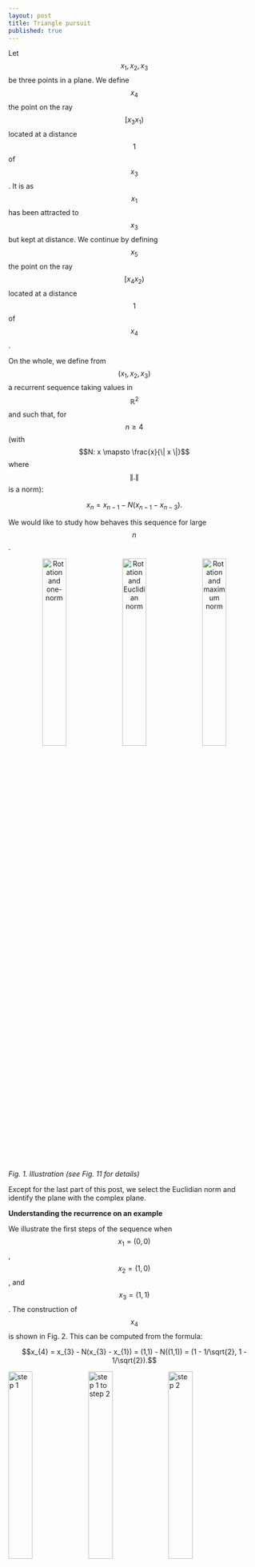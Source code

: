 ```yaml
---
layout: post
title: Triangle pursuit
published: true
---
```

<script src="https://cdn.mathjax.org/mathjax/latest/MathJax.js?config=TeX-AMS-MML_HTMLorMML" type="text/javascript"></script>
Let $$x_1, x_2, x_3$$ be three points in a plane.
We define $$x_4$$ the point on the ray $$[x_3 x_1)$$ located at a distance $$1$$ of $$x_3$$.
It is as $$x_1$$ has been attracted to $$x_3$$ but kept at distance.
We continue by defining $$x_5$$ the point on the ray $$[x_4 x_2)$$ located at a distance $$1$$ of $$x_4$$.

On the whole, we define from $$(x_1, x_2, x_3)$$ a recurrent sequence taking values in $$\mathbb{R}^2$$
and such that, for $$n \geq 4$$ (with $$N: x \mapsto \frac{x}{\| x \|}$$ where $$ \|.\|$$ is a norm):

$$x_{n} = x_{n-1} - N(x_{n-1} - x_{n-3}).$$

We would like to study how behaves this sequence for large $$n$$.

<center>
<img src="../images/2017-6-11-Triangle-pursuit/rotation_homothety/rot_onenorm_700.png" alt="Rotation and one-norm" width="31%"/>

<img src="../images/2017-6-11-Triangle-pursuit/rotation_homothety/rot_eucnorm_700.png" alt="Rotation and Euclidian norm" width="31%"/>

<img src="../images/2017-6-11-Triangle-pursuit/rotation_homothety/rot_maxnorm_700.png" alt="Rotation and maximum norm" width="31%"/>
</center>


*Fig. 1. Illustration (see Fig. 11 for details)*

Except for the last part of this post, 
we select the Euclidian norm and identify the plane with the complex plane.

**Understanding the recurrence on an example**

We illustrate the first steps of the sequence when $$x_1=(0,0)$$, $$x_2=(1,0)$$, and $$x_3=(1,1)$$.
The construction of $$x_4$$ is shown in Fig. 2.
This can be computed from the formula:

$$x_{4} = x_{3} - N(x_{3} - x_{1}) = (1,1) - N((1,1)) = (1 - 1/\sqrt{2}, 1 - 1/\sqrt{2}).$$

<img src="../images/2017-6-11-Triangle-pursuit/intro_images/1.png" alt="step 1" width="31%"/>
<img src="../images/2017-6-11-Triangle-pursuit/intro_images/1_begin.png" alt="step 1 to step 2" width="31%"/>
<img src="../images/2017-6-11-Triangle-pursuit/intro_images/1_end.png" alt="step 2" width="31%"/>

*Fig. 2. Construction of $$x_4$$ from $$x_1$$ and $$x_3$$*

Next points $$x_5$$ and $$x_6$$ are more difficult to calculate from the formula, and we only provide the construction (Fig. 3 and 4).

<img src="../images/2017-6-11-Triangle-pursuit/intro_images/2.png" alt="step 2" width="31%"/>
<img src="../images/2017-6-11-Triangle-pursuit/intro_images/2_begin.png" alt="step 2 to step 3" width="31%"/>
<img src="../images/2017-6-11-Triangle-pursuit/intro_images/2_end.png" alt="step 3" width="31%"/>

*Fig. 3. Construction of $$x_5$$ from $$x_2$$ and $$x_4$$*

<img src="../images/2017-6-11-Triangle-pursuit/intro_images/3.png" alt="step 3" width="31%"/>
<img src="../images/2017-6-11-Triangle-pursuit/intro_images/3_begin.png" alt="step 3 to step 4" width="31%"/>
<img src="../images/2017-6-11-Triangle-pursuit/intro_images/3_end.png" alt="step 4" width="31%"/>

*Fig. 4. Construction of $$x_6$$ from $$x_3$$ and $$x_5$$*

After some steps, we obtain $$3$$ adherent points forming an equilateral triangle.
Initial and final steps are shown in Fig. 5.

<center>
<img src="../images/2017-6-11-Triangle-pursuit/intro_images/1.png" alt="step 1"/>
<img src="../images/2017-6-11-Triangle-pursuit/intro_images/14.png" alt="step 14"/>
</center>

*Fig. 5. Initial and final steps*

Note that the sequence may be undefined for some initial triplets (for example when $$x_1 = x_2 = x_3$$).

**Reducing dimension of the problem**
 
Each triplet contains $$6$$ real parameters. We will show that we can reduce the *triangle pursuit* problem to $$1$$ parameter without loss of generality. Explicitly, our final parameter will be $$t \in (0, 2 \pi) \setminus \lbrace \pi \rbrace$$, related with triplet $$(x_1, x_2, x_3) = (0, 1, e^{it})$$.
Calculations are tedious, so you can skip them at first reading.

***Applying rotation and translation***

Suppose that $$(x_n)_n$$ is well-defined from triplet $$(x_1, x_2, x_3)$$.
Let $$\theta \in [0, 2 \pi)$$ and $$b \in \mathbb{C}$$.
Let for $$k \in \lbrace 1, 2, 3 \rbrace$$:
$$x'_k := e^{-i \theta} (x_k - b).$$

Then, for $$k \in \lbrace 1, 2, 3 \rbrace$$, $$x_k = e^{i  \theta} x'_k + b.$$
We rewrite $$x_4$$ as follows:

$$x_4 = x_3 - N(x_3 - x_1) = e^{i  \theta} x'_3 + b - N(e^{i  \theta} x'_3 - e^{i  \theta} x'_1).$$

Because $$N(.)$$ is defined with the Euclidian norm, we obtain:

$$x_4 = e^{i  \theta} x'_3 + b - e^{i  \theta} N( x'_3 - x'_1)
= e^{i  \theta} \left(x'_3 - N( x'_3 - x'_1) \right) + b.$$

Since $$x_4$$ exists, $$x'_3 - N( x'_3 - x'_1)$$ exists and we define:
$$x'_4 := x'_3 - N( x'_3 - x'_1).$$

We can continue and define $$(x'_n)$$ such that for all $$n$$:
$$x'_n := e^{i \theta} x'_n + b.$$

***From 6 to 3 parameters***

Suppose as before that $$(x_n)_n$$ is well-defined from triplet $$(x_1, x_2, x_3)$$.

Rotation and translation have released $$3$$ degree of freedom. 
In this paragraph, we select $$\theta$$ and $$b$$ to obtain a triplet $$(x'_1, x'_2, x'_3)$$
verifying those $$3$$ conditions:

$$x'_1 \text{ on the ray } ]x'_3 0)~~~;~~~x'_2 \in \mathbb{R}^{+}~~~;~~~\| x'_3 \| = 1.$$

Positions of $$x'_1, x'_2, x'_3$$ are illustrated in Fig. 6.

<center><img src="../images/2017-6-11-Triangle-pursuit/three_params/three_param_500.png" alt="positions of x'1 x'2 and x'3 after transformation"/></center>

*Fig. 6. Typical positions of $$x'_1, x'_2$$ and $$x'_3$$ after transformation*

First, we have $$x_3 \neq x_1$$, otherwise $$x_4$$ cannot be defined.
Then, we let:

$$s:= \text{Arg}(x_3 - x_1) \in [0, 2 \pi),$$

$$r:= 1 - \| x_3 - x_1 \| \in (-\infty, 1),$$

$$A \geq 0 \text{ and } t \in [0, 2 \pi) \text{ such that } A e^{-it} := 1 + (x_2 - x_3)e^{-is}.$$

We select:

$$\theta := s - t,$$

$$b:= x_3 - e^{is}.$$

We compute $$x'_1, x'_2, x'_3$$:

$$x'_1 = e^{-i \theta}(x_1 - b) = e^{-i s}e^{i t}(x_1 - x_3 + e^{is}) = e^{-i s}e^{i t}(-(1-r) e^{is} + e^{is}) = r e^{it}.$$

$$x'_2 = e^{-i \theta}(x_2 - b) = e^{-is}e^{it}(x_2 - x_3) + e^{it} = e^{it} (1 + (x_2 - x_3) e^{-is}) =  A.$$

$$x'_3 = e^{-i \theta}(x_3 - b) = e^{-is}e^{it}e^{is} = e^{it}.$$
 
$$x'_1, x'_2, x'_3$$ verify the $$3$$ conditions, so the conclusion.

***From 3 to 1 parameters***

We consider $$(x'_1, x'_2, x'_3)$$ as is the last paragraph.

From the recurrence relation, we obtain: $$x'_4 = 0$$ regardless of $$r$$.
The term $$x'_1$$ is not used for subsequent terms, so we can let $$r = 0$$
and consider $$(x''_1, x''_2, x''_3) = (0, x'_2, x'_3).$$

Then, we observe that $$A \neq 0$$, otherwise $$x''_5$$ cannot be defined.
From the recurrence relation, we obtain: $$x''_5 = 0$$ regardless of remaining $$A$$.
The term $$x''_2$$ is not used for subsequent terms, so we can let $$A = 1$$
and consider $$(x'''_1, x'''_2, x'''_3) = (0, 1, e^{it}).$$

This construction is illustrated in Fig. 7.
 
<img src="../images/2017-6-11-Triangle-pursuit/three_params/three_param_300.png" alt="Three parameters" width="31%"/>
<img src="../images/2017-6-11-Triangle-pursuit/three_params/two_param_300.png" alt="Two parameters" width="31%"/>
<img src="../images/2017-6-11-Triangle-pursuit/three_params/one_param_300.png" alt="One parameter" width="31%"/>

*Fig. 7. From $$3$$ parameters to $$1$$ parameter*
 
We have reduced the problem to $$1$$ dimension without loss of generality.
We observe that parameters $$t = 0 \text{ mod } \pi$$ are impossible. 
We are now interested to understand the behavior of the sequence as a function of $$t$$.

**Formula for $$x_n$$**

In this section, we let $$t \in (0, \pi) \setminus \lbrace \pi \rbrace$$ and $$(x_1, x_2, x_3) := (0, 1, e^{it})$$.

First terms are easy to compute:

$$x_4 = 0,~~~x_5 = 1.$$
  
After that, I follow [indication provided by achille hui here](https://math.stackexchange.com/questions/2265556).

Let $$u_n = x_{n} - x_{n-1}$$ for $$n \geq 2$$. $$u_n$$ represents the vector from $$x_{n-1}$$ to $$x_n$$. For $$n \geq 4$$, we have $$\|u_n\| = 1$$. So for $$n \geq 5$$, there exists $$\theta_n$$ such that $$e^{i \theta_n} = u_n / u_{n-1}$$. $$\theta_n$$ represents the angle between $$u_{n-1}$$ and $$u_{n}$$. 

For $$n \geq 5$$, we observe that triangle $$(x_{n-2}, x_{n-1}, x_n)$$ is isocele with angles $$\pi - \theta_n$$, $$\pi - \theta_{n+1}$$ and $$\pi - \theta_{n+1}$$ (see Fig. 8 for details). It follows $$\pi = \pi - \theta_n +  2(\pi - \theta_{n+1})$$ i.e. $$\theta_{n+1} = \pi - (1/2) \theta_n.$$

<img src="../images/2017-6-11-Triangle-pursuit/angles/angles.png"/>

*Fig. 8. Angles in triangle $$(x_{n-2}, x_{n-1}, x_n)$$*

After some calculations, we get for $$n \geq 5$$:

$$x_n = \sum_{k=0}^{n-5} e^{\frac{2ik \pi}{3}} e^{\frac{i}{3}\left( t - \frac{\pi}{3} \right) \left[ 1 - \left(-\frac{1}{2} \right)^k \right]}.$$

[this formula in only valid in the interval $$(0, \pi)$$].

**Adherent points**

For each $$t \in (0, 2 \pi) \setminus \lbrace \pi \rbrace$$ and $$(x_1, x_2, x_3) := (0, 1, e^{it})$$,
we observe that $$(x_n)_n$$ has $$3$$ adherent points forming an equilateral triangle.

We map each initial triplet to the corresponding adherent points.

We show in Fig. 9 the mapping from $$(0, 2 \pi) \setminus \lbrace \pi \rbrace$$ to the corresponding adherent points.
Images of components $$(0, \pi)$$ and $$(\pi, 2 \pi)$$ are symmetric with respect to the x-axis.

<center>
<img src="../images/2017-6-11-Triangle-pursuit/map/begin_2pi.png" alt="Initial elements" width="49%"/>
<img src="../images/2017-6-11-Triangle-pursuit/map/end_2pi.png" alt="Resulting elements" width="49%"/>
</center>

*Fig. 9. Mapping from $$(0, 2 \pi) \setminus \lbrace \pi \rbrace$$ (left) to the corresponding adherent points (right). Bright colors correspond to small values of $$t$$, and faded colors to larger values.*

We restrict the mapping on the interval $$(0, \pi)$$ and show a more detailed plot in Fig. 10. Notice that triangle corresponding to $$t = \pi / 3 \approx 1.05$$ remains unchanged by the mapping.

<center>
<img src="../images/2017-6-11-Triangle-pursuit/map/begin_pi.png" alt="Initial elements" width="49%"/>
<img src="../images/2017-6-11-Triangle-pursuit/map/end_pi.png" alt="Resulting elements" width="49%"/>
</center>

*Fig. 10. Mapping from $$(0, \pi)$$ (left) to the corresponding adherent points (right).*

**Illustration with other norms**
 
Let $$x_1=(0,0)$$, $$x_2=(1,0)$$, and $$x_3=(1,1)$$.

***Map of a rotation***

We are interested to see mapping of $$e^{i \theta}(x_1, x_2, x_3)$$ for $$\theta \in (-\pi, \pi)$$.

When $$\|.\|$$ is the Euclidian norm, we already know the global behavior.
But with one-norm or maximum norm, strange figures are obtained.
Those mappings are depicted in Fig.&nbsp;11.

<center>
<img src="../images/2017-6-11-Triangle-pursuit/rotation_homothety/rot_onenorm_700.png" alt="Rotation and one-norm"/>

<img src="../images/2017-6-11-Triangle-pursuit/rotation_homothety/rot_eucnorm_700.png" alt="Rotation and Euclidian norm"/>

<img src="../images/2017-6-11-Triangle-pursuit/rotation_homothety/rot_maxnorm_700.png" alt="Rotation and maximum norm"/>
</center>

*Fig. 11. Mapping from $$e^{i \theta}(x_1, x_2, x_3)$$ to the corresponding adherent points for one-norm, Euclidian norm and maximum norm respectively.*

***Map of an homothety***

We are interested to see mapping of $$\theta \times (x_1, x_2, x_3)$$ for $$\theta \in (-\pi, \pi)$$.

The mappings are depicted in Fig. 12.

<center>
<img src="../images/2017-6-11-Triangle-pursuit/rotation_homothety/hom_onenorm_700.png" alt="Homothety and one-norm"/>

<img src="../images/2017-6-11-Triangle-pursuit/rotation_homothety/hom_eucnorm_700.png" alt="Homothety and Euclidian norm"/>

<img src="../images/2017-6-11-Triangle-pursuit/rotation_homothety/hom_maxnorm_700.png" alt="Homothety and maximum norm"/>
</center>

*Fig. 12. Mapping from $$\theta \times (x_1, x_2, x_3)$$ to the corresponding adherent points for one-norm, Euclidian norm and maximum norm respectively.*

**References**
- Code is available <a href="https://github.com/ahstat/triangle-pursuit" target="_blank">on my github</a>. Many examples are provided, and contain some generalization with more initial points, higher dimension, etc.
- I wrote [a question in math.stackexchange](https://math.stackexchange.com/questions/2265556) asking about the asymptotic behavior of $$(x_n)_n$$. Thanks for achille hui for his comment.
